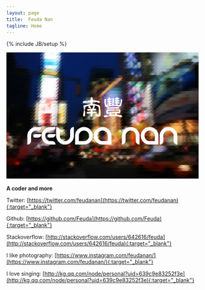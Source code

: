 ```yaml
---
layout: page
title:  Feuda Nan
tagline: Home 
---
```

{% include JB/setup %}

![Feuda Nan](/images/feudanan.jpg)

**A coder and more**

Twitter: [https://twitter.com/feudanan](https://twitter.com/feudanan){:target="_blank"}

Github: [https://github.com/Feuda](https://github.com/Feuda){:target="_blank"}

Stackoverflow: [http://stackoverflow.com/users/642616/feuda](http://stackoverflow.com/users/642616/feuda){:target="_blank"}

I like photography: [https://www.instagram.com/feudanan/](https://www.instagram.com/feudanan/){:target="_blank"}

I love singing: [http://kg.qq.com/node/personal?uid=639c9e83252f3e](http://kg.qq.com/node/personal?uid=639c9e83252f3e){:target="_blank"}
